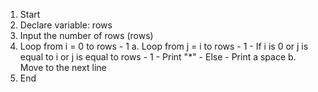 1. Start
2. Declare variable: rows
3. Input the number of rows (rows)
4. Loop from i = 0 to rows - 1
    a. Loop from j = i to rows - 1
        - If i is 0 or j is equal to i or j is equal to rows - 1
            - Print "*"
        - Else
            - Print a space
    b. Move to the next line
5. End